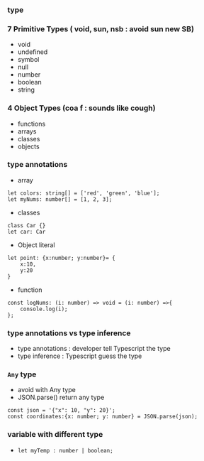 ### type

### 7 Primitive Types ( void, sun, nsb : avoid sun new SB)

- void
- undefined
- symbol
- null
- number
- boolean
- string

### 4 Object Types (coa f : sounds like cough)

- functions
- arrays
- classes
- objects

### type annotations

- array

```
let colors: string[] = ['red', 'green', 'blue'];
let myNums: number[] = [1, 2, 3];
```

- classes

```
class Car {}
let car: Car
```

- Object literal

```
let point: {x:number; y:number}= {
    x:10,
    y:20
}
```

- function

```
const logNums: (i: number) => void = (i: number) =>{
    console.log(i);
};
```

### type annotations vs type inference

- type annotations : developer tell Typescript the type
- type inference : Typescript guess the type

### `Any` type

- avoid with Any type
- JSON.parse() return any type

```
const json = '{"x": 10, "y": 20}';
const coordinates:{x: number; y: number} = JSON.parse(json);
```

### variable with different type
- ```let myTemp : number | boolean;```
